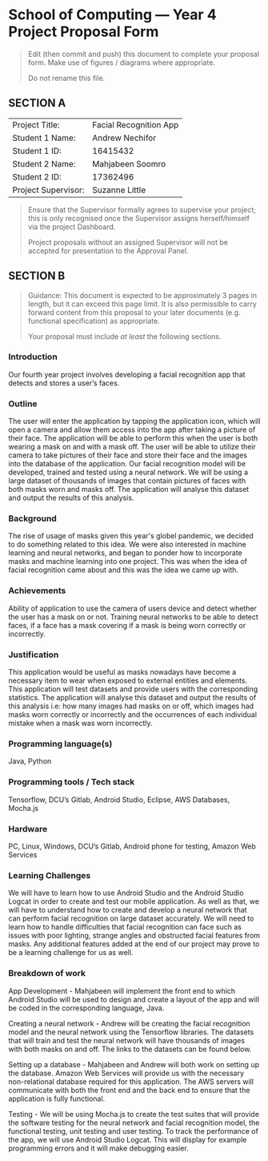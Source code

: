 # School of Computing &mdash; Year 4 Project Proposal Form

> Edit (then commit and push) this document to complete your proposal form.
> Make use of figures / diagrams where appropriate.
>
> Do not rename this file.

## SECTION A

|                     |                   |
|---------------------|-------------------|
|Project Title:       | Facial Recognition App            |
|Student 1 Name:      | Andrew Nechifor            |
|Student 1 ID:        | 16415432            |
|Student 2 Name:      | Mahjabeen Soomro            |
|Student 2 ID:        | 17362496            |
|Project Supervisor:  | Suzanne Little            |

> Ensure that the Supervisor formally agrees to supervise your project; this is only recognised once the
> Supervisor assigns herself/himself via the project Dashboard.
>
> Project proposals without an assigned
> Supervisor will not be accepted for presentation to the Approval Panel.

## SECTION B

> Guidance: This document is expected to be approximately 3 pages in length, but it can exceed this page limit.
> It is also permissible to carry forward content from this proposal to your later documents (e.g. functional
> specification) as appropriate.
>
> Your proposal must include *at least* the following sections.


### Introduction

Our fourth year project involves developing a facial recognition app that detects and stores a user’s faces.

### Outline

The user will enter the application by tapping the application icon, which will open a camera and allow them access into the app after taking a picture of their face. The application will be able to perform this when the user is both wearing a mask on and with a mask off. The user will be able to utilize their camera to take pictures of their face and store their face and the images into the database of the application. Our facial recognition model will be developed, trained and tested using a neural network. We will be using a large dataset of thousands of images that contain pictures of faces with both masks worn and masks off. The application will analyse this dataset and output the results of this analysis.

### Background

The rise of usage of masks given this year's globel pandemic, we decided to do something related to this idea. We were also interested in machine learning and neural networks, and began to ponder how to incorporate masks and machine learning into one project. This was when the idea of facial recognition came about and this was the idea we came up with.

### Achievements

Ability of application to use the camera of users device and detect whether the user has a mask on or not. Training neural networks to be able to detect faces, if a face has a mask covering if a mask is being worn correctly or incorrectly.

### Justification

This application would be useful as masks nowadays have become a necessary item to wear when exposed to external entities and elements. This application will test datasets and provide users with the corresponding statistics. The application will analyse this dataset and output the results of this analysis i.e: how many images had masks on or off, which images had masks worn correctly or incorrectly and the occurrences of each individual mistake when a mask was worn incorrectly. 

### Programming language(s)

Java, Python

### Programming tools / Tech stack

Tensorflow, DCU’s Gitlab, Android Studio, Eclipse, AWS Databases, Mocha.js

### Hardware

PC, Linux, Windows, DCU’s Gitlab, Android phone for testing, Amazon Web Services

### Learning Challenges

We will have to learn how to use Android Studio and the Android Studio Logcat in order to create and test our mobile application. As well as that, we will have to understand how to create and develop a neural network that can perform facial recognition on large dataset accurately. We will need to learn how to handle difficulties that facial recognition can face such as issues with poor lighting, strange angles and obstructed facial features from masks. Any additional features added at the end of our project may prove to be a learning challenge for us as well.

### Breakdown of work

App Development - Mahjabeen will implement the front end to which Android Studio will be used to design and create a layout of the app and will be coded in the corresponding language, Java. 

Creating a neural network - Andrew will be creating the facial recognition model and the neural network using the Tensorflow libraries. The datasets that will train and test the neural network will have thousands of images with both masks on and off. The links to the datasets can be found below.

Setting up a database - Mahjabeen and Andrew will both work on setting up the database. Amazon Web Services will provide us with the necessary non-relational database required for this application. The AWS servers will communicate with both the front end and the back end to ensure that the application is fully functional.

Testing - We will be using Mocha.js to create the test suites that will provide the software testing for the neural network and facial recognition model, the functional testing, unit testing and user testing. To track the performance of the app, we will use Android Studio Logcat. This will display for example programming errors and it will make debugging easier.  

